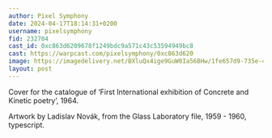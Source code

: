 ```yaml
---
author: Pixel Symphony
date: 2024-04-17T18:14:31+0200
username: pixelsymphony
fid: 232704
cast_id: 0xc863d6209678f1249bdc9a571c43c53594949bc8
cast: https://warpcast.com/pixelsymphony/0xc863d620
image: https://imagedelivery.net/BXluQx4ige9GuW0Ia56BHw/1fe657d9-735e-4ef0-07fe-3165d3a03d00/original
layout: post
---
```

Cover for the catalogue of ‘First International exhibition of Concrete and Kinetic poetry’,  1964.  
  
Artwork by Ladislav Novák, from the Glass Laboratory file, 1959 - 1960, typescript.  

<img src='https://imagedelivery.net/BXluQx4ige9GuW0Ia56BHw/1fe657d9-735e-4ef0-07fe-3165d3a03d00/original' alt='' referrerpolicy='no-referrer'/>
